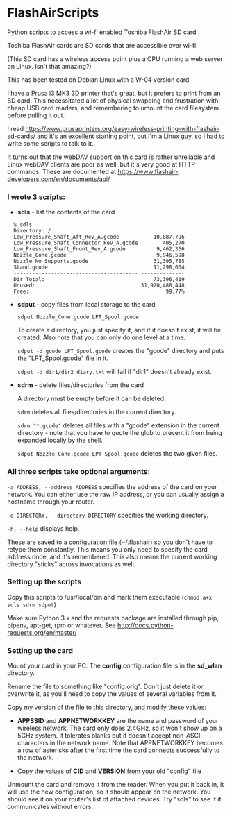 # FlashAirScripts
Python scripts to access a wi-fi enabled Toshiba FlashAir SD card

Toshiba FlashAir cards are SD cards that are accessible over wi-fi.

(This SD card has a wireless access point plus a CPU running a web server on
Linux. Isn't that amazing?)

This has been tested on Debian Linux with a W-04 version card

I have a Prusa i3 MK3 3D printer that's great, but it prefers to print from an
SD card. This necessitated a lot of physical swapping and frustration with
cheap USB card readers, and remembering to umount the card filesystem before
pulling it out.

I read
https://www.prusaprinters.org/easy-wireless-printing-with-flashair-sd-cards/
and it's an excellent starting point, but I'm a Linux guy, so I had to write
some scripts to talk to it.

It turns out that the webDAV support on this card is rather unreliable and
Linux webDAV clients are poor as well, but it's very good at HTTP
commands. These are documented at
https://www.flashair-developers.com/en/documents/api/

### I wrote 3 scripts:

* **sdls**  - list the contents of the card

```
  % sdls
  Directory: /
  Low_Pressure_Shaft_Aft_Rev_A.gcode           10,887,796
  Low_Pressure_Shaft_Connector_Rev_A.gcode        405,270
  Low_Pressure_Shaft_Front_Rev_A.gcode          9,462,366
  Nozzle_Cone.gcode                             9,946,598
  Nozzle_No_Supports.gcode                     31,395,785
  Stand.gcode                                  11,298,604
  ---------------------------------------- --------------
  Dir Total:                                   73,396,419
  Unused:                                  31,920,488,448
  Free:                                            99.77%
```

* **sdput** - copy files from local storage to the card

  `sdput Nozzle_Cone.gcode LPT_Spool.gcode`

  To create a directory, you just specify it, and if it doesn't exist, it will
  be created. Also note that you can only do one level at a time.

  `sdput -d gcode LPT_Spool.gcode` creates the "gcode" directory and puts the
  "LPT_Spool.gcode" file in it.

  `sdput -d dir1/dir2 diary.txt` will fail if "dir1" doesn't already exist.

* **sdrm** - delete files/directories from the card

  A directory must be empty before it can be deleted.

  `sdrm` deletes all files/directories in the current directory.

  `sdrm "*.gcode"` deletes all files with a "gcode" extension in the current
  directory - note that you have to quote the glob to prevent it from being
  expanded locally by the shell.

  `sdput Nozzle_Cone.gcode LPT_Spool.gcode` deletes the two given files.

### All three scripts take optional arguments:

`-a ADDRESS, --address ADDRESS` specifies the address of the card on your
network. You can either use the raw IP address, or you can usually assign a
hostname through your router.

`-d DIRECTORY, --directory DIRECTORY` specifies the working directory.

`-h, --help` displays help.

These are saved to a configuration file (~/.flashair) so you don't have to
retype them constantly. This means you only need to specify the card address
once, and it's remembered. This also means the current working directory
"sticks" across invocations as well.

### Setting up the scripts

Copy this scripts to /usr/local/bin and mark them executable (`chmod a+x sdls sdrm sdput`)

Make sure Python 3.x and the requests package are installed through pip,
pipenv, apt-get, rpm or whatever. See
http://docs.python-requests.org/en/master/

### Setting up the card

Mount your card in your PC. The **config** configuration file is in the
**sd_wlan** directory.

Rename the file to something like "config.orig". Don't just delete it or
overwrite it, as you'll need to copy the values of several variables from it.

Copy my version of the file to this directory, and modify these values:

* **APPSSID** and **APPNETWORKKEY** are the name and password of your wireless
  network.  The card only does 2.4GHz, so it won't show up on a 5GHz system.
  It tolerates blanks but it doesn't accept non-ASCII characters in the
  network name. Note that APPNETWORKKEY becomes a row of asterisks after the
  first time the card connects successfully to the network.

* Copy the values of **CID** and **VERSION** from your old "config" file

Unmount the card and remove it from the reader. When you put it back in, it
will use the new configuration, so it should appear on the network. You should
see it on your router's list of attached devices. Try "sdls" to see if it
communicates without errors.
